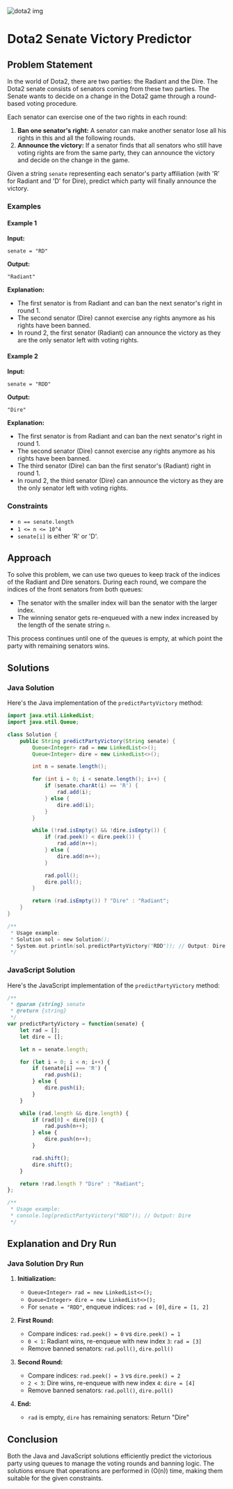 <img src="https://i.postimg.cc/GmMQrLPB/DALL-E-2024-06-30-13-36-42-An-image-showing-two-groups-of-people-in-a-senate-like-setting-One-gro.webp" alt="dota2 img">

# Dota2 Senate Victory Predictor

## Problem Statement

In the world of Dota2, there are two parties: the Radiant and the Dire. The Dota2 senate consists of senators coming from these two parties. The Senate wants to decide on a change in the Dota2 game through a round-based voting procedure. 

Each senator can exercise one of the two rights in each round:
1. **Ban one senator's right:** A senator can make another senator lose all his rights in this and all the following rounds.
2. **Announce the victory:** If a senator finds that all senators who still have voting rights are from the same party, they can announce the victory and decide on the change in the game.

Given a string `senate` representing each senator's party affiliation (with 'R' for Radiant and 'D' for Dire), predict which party will finally announce the victory.

### Examples

#### Example 1

**Input:** 
```
senate = "RD"
```
**Output:** 
```
"Radiant"
```
**Explanation:** 
- The first senator is from Radiant and can ban the next senator's right in round 1.
- The second senator (Dire) cannot exercise any rights anymore as his rights have been banned.
- In round 2, the first senator (Radiant) can announce the victory as they are the only senator left with voting rights.

#### Example 2

**Input:**
```
senate = "RDD"
```
**Output:** 
```
"Dire"
```
**Explanation:** 
- The first senator is from Radiant and can ban the next senator's right in round 1.
- The second senator (Dire) cannot exercise any rights anymore as his rights have been banned.
- The third senator (Dire) can ban the first senator's (Radiant) right in round 1.
- In round 2, the third senator (Dire) can announce the victory as they are the only senator left with voting rights.

### Constraints

- `n == senate.length`
- `1 <= n <= 10^4`
- `senate[i]` is either 'R' or 'D'.

## Approach

To solve this problem, we can use two queues to keep track of the indices of the Radiant and Dire senators. During each round, we compare the indices of the front senators from both queues:
- The senator with the smaller index will ban the senator with the larger index.
- The winning senator gets re-enqueued with a new index increased by the length of the senate string `n`.

This process continues until one of the queues is empty, at which point the party with remaining senators wins.

## Solutions

### Java Solution

Here's the Java implementation of the `predictPartyVictory` method:

```java
import java.util.LinkedList;
import java.util.Queue;

class Solution {
    public String predictPartyVictory(String senate) {
        Queue<Integer> rad = new LinkedList<>();
        Queue<Integer> dire = new LinkedList<>();

        int n = senate.length();

        for (int i = 0; i < senate.length(); i++) {
            if (senate.charAt(i) == 'R') {
                rad.add(i);
            } else {
                dire.add(i);
            }
        }

        while (!rad.isEmpty() && !dire.isEmpty()) {
            if (rad.peek() < dire.peek()) {
                rad.add(n++);
            } else {
                dire.add(n++);
            }

            rad.poll();
            dire.poll();
        }

        return (rad.isEmpty()) ? "Dire" : "Radiant";
    }
}

/**
 * Usage example:
 * Solution sol = new Solution();
 * System.out.println(sol.predictPartyVictory("RDD")); // Output: Dire
 */
```

### JavaScript Solution

Here's the JavaScript implementation of the `predictPartyVictory` method:

```javascript
/**
 * @param {string} senate
 * @return {string}
 */
var predictPartyVictory = function(senate) {
    let rad = [];
    let dire = [];

    let n = senate.length;

    for (let i = 0; i < n; i++) {
        if (senate[i] === 'R') {
            rad.push(i);
        } else {
            dire.push(i);
        }
    }

    while (rad.length && dire.length) {
        if (rad[0] < dire[0]) {
            rad.push(n++);
        } else {
            dire.push(n++);
        }

        rad.shift();
        dire.shift();
    }

    return !rad.length ? "Dire" : "Radiant";
};

/**
 * Usage example:
 * console.log(predictPartyVictory("RDD")); // Output: Dire
 */
```

## Explanation and Dry Run

### Java Solution Dry Run

1. **Initialization:**
   - `Queue<Integer> rad = new LinkedList<>();`
   - `Queue<Integer> dire = new LinkedList<>();`
   - For `senate = "RDD"`, enqueue indices: `rad = [0]`, `dire = [1, 2]`

2. **First Round:**
   - Compare indices: `rad.peek() = 0` vs `dire.peek() = 1`
   - `0 < 1`: Radiant wins, re-enqueue with new index `3`: `rad = [3]`
   - Remove banned senators: `rad.poll()`, `dire.poll()`

3. **Second Round:**
   - Compare indices: `rad.peek() = 3` vs `dire.peek() = 2`
   - `2 < 3`: Dire wins, re-enqueue with new index `4`: `dire = [4]`
   - Remove banned senators: `rad.poll()`, `dire.poll()`

4. **End:**
   - `rad` is empty, `dire` has remaining senators: Return "Dire"


## Conclusion

Both the Java and JavaScript solutions efficiently predict the victorious party using queues to manage the voting rounds and banning logic. The solutions ensure that operations are performed in \(O(n)\) time, making them suitable for the given constraints.
